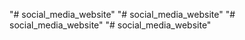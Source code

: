 "# social_media_website" 
"# social_media_website" 
"# social_media_website" 
"# social_media_website" 
